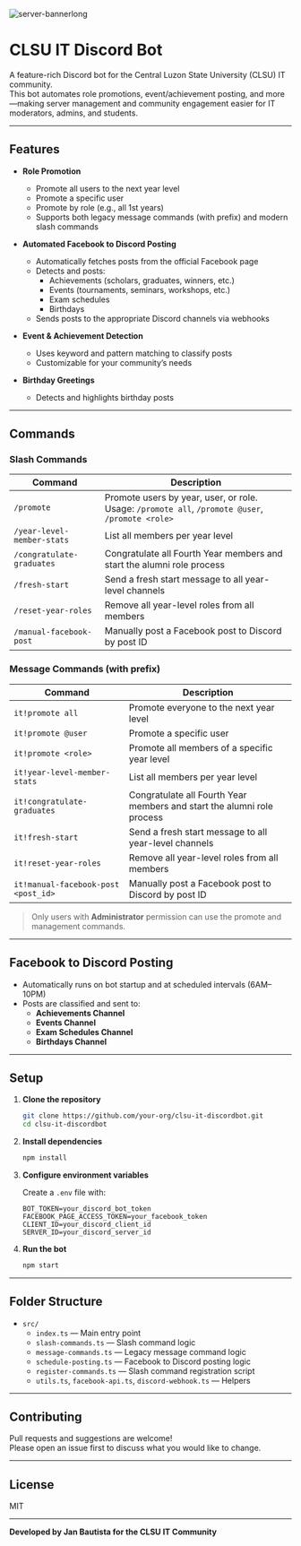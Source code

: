 ![server-bannerlong](https://github.com/user-attachments/assets/7b6cce34-afac-416f-ac27-9214e761f380)

# CLSU IT Discord Bot

A feature-rich Discord bot for the Central Luzon State University (CLSU) IT community.  
This bot automates role promotions, event/achievement posting, and more—making server management and community engagement easier for IT moderators, admins, and students.

---

## Features

- **Role Promotion**
  - Promote all users to the next year level
  - Promote a specific user
  - Promote by role (e.g., all 1st years)
  - Supports both legacy message commands (with prefix) and modern slash commands

- **Automated Facebook to Discord Posting**
  - Automatically fetches posts from the official Facebook page
  - Detects and posts:
    - Achievements (scholars, graduates, winners, etc.)
    - Events (tournaments, seminars, workshops, etc.)
    - Exam schedules
    - Birthdays
  - Sends posts to the appropriate Discord channels via webhooks

- **Event & Achievement Detection**
  - Uses keyword and pattern matching to classify posts
  - Customizable for your community’s needs

- **Birthday Greetings**
  - Detects and highlights birthday posts

---

## Commands

### Slash Commands

| Command                     | Description                                                                                   |
|-----------------------------|-----------------------------------------------------------------------------------------------|
| `/promote`                  | Promote users by year, user, or role. Usage: `/promote all`, `/promote @user`, `/promote <role>` |
| `/year-level-member-stats`  | List all members per year level                                                               |
| `/congratulate-graduates`   | Congratulate all Fourth Year members and start the alumni role process                        |
| `/fresh-start`              | Send a fresh start message to all year-level channels                                         |
| `/reset-year-roles`         | Remove all year-level roles from all members                                                  |
| `/manual-facebook-post`     | Manually post a Facebook post to Discord by post ID                                           |

### Message Commands (with prefix)

| Command                              | Description                                                                                   |
|---------------------------------------|-----------------------------------------------------------------------------------------------|
| `it!promote all`                      | Promote everyone to the next year level                                                       |
| `it!promote @user`                    | Promote a specific user                                                                       |
| `it!promote <role>`                   | Promote all members of a specific year level                                                  |
| `it!year-level-member-stats`          | List all members per year level                                                               |
| `it!congratulate-graduates`           | Congratulate all Fourth Year members and start the alumni role process                        |
| `it!fresh-start`                      | Send a fresh start message to all year-level channels                                         |
| `it!reset-year-roles`                 | Remove all year-level roles from all members                                                  |
| `it!manual-facebook-post <post_id>`   | Manually post a Facebook post to Discord by post ID                                           |

> Only users with **Administrator** permission can use the promote and management commands.

---

## Facebook to Discord Posting

- Automatically runs on bot startup and at scheduled intervals (6AM–10PM)
- Posts are classified and sent to:
  - **Achievements Channel**
  - **Events Channel**
  - **Exam Schedules Channel**
  - **Birthdays Channel**

---

## Setup

1. **Clone the repository**
   ```sh
   git clone https://github.com/your-org/clsu-it-discordbot.git
   cd clsu-it-discordbot
   ```

2. **Install dependencies**
   ```sh
   npm install
   ```

3. **Configure environment variables**

   Create a `.env` file with:
   ```
   BOT_TOKEN=your_discord_bot_token
   FACEBOOK_PAGE_ACCESS_TOKEN=your_facebook_token
   CLIENT_ID=your_discord_client_id
   SERVER_ID=your_discord_server_id
   ```

4. **Run the bot**
   ```sh
   npm start
   ```

---

## Folder Structure

- `src/`
  - `index.ts` — Main entry point
  - `slash-commands.ts` — Slash command logic
  - `message-commands.ts` — Legacy message command logic
  - `schedule-posting.ts` — Facebook to Discord posting logic
  - `register-commands.ts` — Slash command registration script
  - `utils.ts`, `facebook-api.ts`, `discord-webhook.ts` — Helpers

---

## Contributing

Pull requests and suggestions are welcome!  
Please open an issue first to discuss what you would like to change.

---

## License

MIT

---

**Developed by Jan Bautista for the CLSU IT Community**
